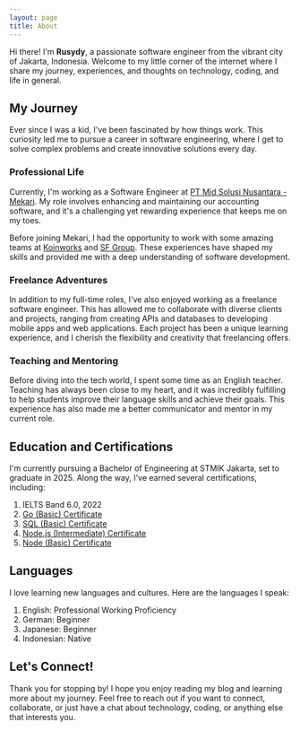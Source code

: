 ```yaml
---
layout: page
title: About
---
```


Hi there! I'm **Rusydy**, a passionate software engineer from the vibrant city of Jakarta, Indonesia. Welcome to my little corner of the internet where I share my journey, experiences, and thoughts on technology, coding, and life in general.

## My Journey

Ever since I was a kid, I've been fascinated by how things work. This curiosity led me to pursue a career in software engineering, where I get to solve complex problems and create innovative solutions every day.

### Professional Life

Currently, I'm working as a Software Engineer at [PT Mid Solusi Nusantara - Mekari](https://mekari.com/). My role involves enhancing and maintaining our accounting software, and it's a challenging yet rewarding experience that keeps me on my toes.

Before joining Mekari, I had the opportunity to work with some amazing teams at [Koinworks](https://koinworks.com/) and [SF Group](https://sfund.id/). These experiences have shaped my skills and provided me with a deep understanding of software development.

### Freelance Adventures

In addition to my full-time roles, I've also enjoyed working as a freelance software engineer. This has allowed me to collaborate with diverse clients and projects, ranging from creating APIs and databases to developing mobile apps and web applications. Each project has been a unique learning experience, and I cherish the flexibility and creativity that freelancing offers.

### Teaching and Mentoring

Before diving into the tech world, I spent some time as an English teacher. Teaching has always been close to my heart, and it was incredibly fulfilling to help students improve their language skills and achieve their goals. This experience has also made me a better communicator and mentor in my current role.

## Education and Certifications

I'm currently pursuing a Bachelor of Engineering at STMIK Jakarta, set to graduate in 2025. Along the way, I've earned several certifications, including:

1. IELTS Band 6.0, 2022
2. [Go (Basic) Certificate](https://www.hackerrank.com/certificates/26764942e980)
3. [SQL (Basic) Certificate](https://www.hackerrank.com/certificates/016b39b327dc)
4. [Node.js (Intermediate) Certificate](https://www.hackerrank.com/certificates/07bf888ca311)
5. [Node (Basic) Certificate](https://www.hackerrank.com/certificates/fbe0b27b6e4c)

## Languages

I love learning new languages and cultures. Here are the languages I speak:

1. English: Professional Working Proficiency
2. German: Beginner
3. Japanese: Beginner
4. Indonesian: Native

## Let's Connect!

Thank you for stopping by! I hope you enjoy reading my blog and learning more about my journey. Feel free to reach out if you want to connect, collaborate, or just have a chat about technology, coding, or anything else that interests you.
